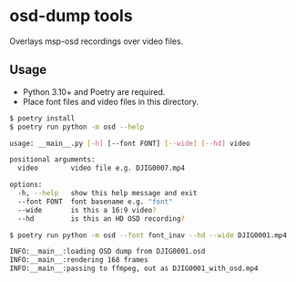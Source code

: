 # osd-dump tools

Overlays msp-osd recordings over video files.

## Usage

- Python 3.10+ and Poetry are required.
- Place font files and video files in this directory.

```bash
$ poetry install
$ poetry run python -m osd --help

usage: __main__.py [-h] [--font FONT] [--wide] [--hd] video

positional arguments:
  video        video file e.g. DJIG0007.mp4

options:
  -h, --help   show this help message and exit
  --font FONT  font basename e.g. "font"
  --wide       is this a 16:9 video?
  --hd         is this an HD OSD recording?

$ poetry run python -m osd --font font_inav --hd --wide DJIG0001.mp4

INFO:__main__:loading OSD dump from DJIG0001.osd
INFO:__main__:rendering 168 frames
INFO:__main__:passing to ffmpeg, out as DJIG0001_with_osd.mp4
```
